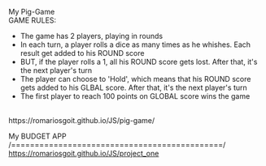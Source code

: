 My Pig-Game 
</br>
GAME RULES:
- The game has 2 players, playing in rounds</br>
- In each turn, a player rolls a dice as many times as he whishes. Each result get added to his ROUND score</br>
- BUT, if the player rolls a 1, all his ROUND score gets lost. After that, it's the next player's turn</br>
- The player can choose to 'Hold', which means that his ROUND score gets added to his GLBAL score. After that, it's the next player's turn</br>
- The first player to reach 100 points on GLOBAL score wins the game</br>
</br>
https://romariosgoit.github.io/JS/pig-game/


My BUDGET APP
/=============================================/
https://romariosgoit.github.io/JS/project_one
